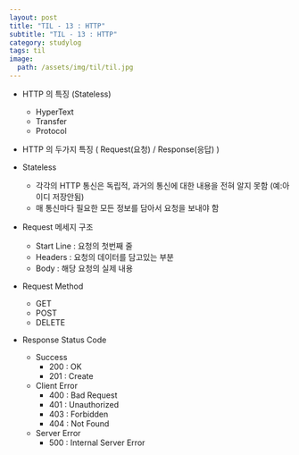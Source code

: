 ```yaml
---
layout: post
title: "TIL - 13 : HTTP"
subtitle: "TIL - 13 : HTTP"
category: studylog
tags: til
image:
  path: /assets/img/til/til.jpg
---
```

<!--more-->
* HTTP 의 특징 (Stateless)  
  * HyperText  
  * Transfer  
  * Protocol  

* HTTP 의 두가지 특징 ( Request(요청) / Response(응답) )  

* Stateless  
  * 각각의 HTTP 통신은 독립적, 과거의 통신에 대한 내용을 전혀 알지 못함 (예:아이디 저장안됨)
  * 매 통신마다 필요한 모든 정보를 담아서 요청을 보내야 함  

* Request 메세지 구조  
  * Start Line : 요청의 첫번째 줄  
  * Headers :  요청의 데이터를 담고있는 부분  
  * Body : 해당 요청의 실제 내용  

* Request Method  
  * GET  
  * POST  
  * DELETE  

* Response Status Code  
  * Success  
    * 200 : OK  
    * 201 : Create  
  * Client Error  
    * 400 : Bad Request  
    * 401 : Unauthorized  
    * 403 : Forbidden  
    * 404 : Not Found  
  * Server Error  
    * 500 : Internal Server Error  